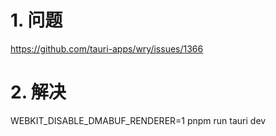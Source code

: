 # 1. 问题
https://github.com/tauri-apps/wry/issues/1366

# 2. 解决
WEBKIT_DISABLE_DMABUF_RENDERER=1 pnpm run tauri dev
